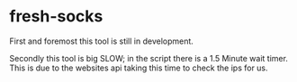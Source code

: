 # fresh-socks

First and foremost this tool is still in development.

Secondly this tool is big SLOW; 
in the script there is a 1.5 Minute wait timer. 
This is due to the websites api taking this time to check the ips for us.
